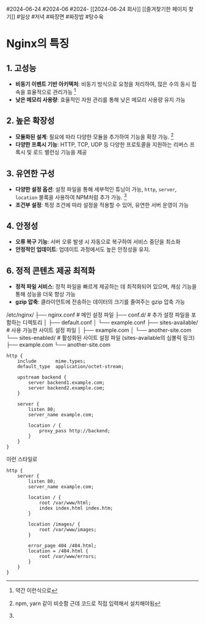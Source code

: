 #2024-06-24 #2024-06 #2024- [[2024-06-24 회사]] [[즐겨찾기한 페이지 찾기]]
#일상 #저녁 #짜장면 #짜장밥 #탕수육
# Nginx의 특징

## 1. 고성능 
- **비동기 이벤트 기반 아키텍처**: 비동기 방식으로 요청을 처리하여, 많은 수의 동시 접속을 효율적으로 관리가능 [^1]
- **낮은 메모리 사용량**: 효율적인 자원 관리를 통해 낮은 메모리 사용량 유지 가능
## 2. 높은 확장성
- **모듈화된 설계**: 필요에 따라 다양한 모듈을 추가하여 기능을 확장 가능. [^2]
-  **다양한 프록시 기능**: HTTP, TCP, UDP 등 다양한 프로토콜을 지원하는 리버스 프록시 및 로드 밸런싱 기능을 제공
## 3. 유연한 구성 
- **다양한 설정 옵션**: 설정 파일을 통해 세부적인 튜닝이 가능, `http`, `server`, `location` 블록을 사용하여 NPM처럼 추가 가능. [^3]
- **조건부 설정**: 특정 조건에 따라 설정을 적용할 수 있어, 유연한 서버 운영이 가능
## 4. 안정성 
- **오류 복구 기능**: 서버 오류 발생 시 자동으로 복구하여 서비스 중단을 최소화
- **안정적인 업데이트**: 업데이트 과정에서도 높은 안정성을 유지.
## 6. 정적 콘텐츠 제공 최적화 
- **정적 파일 서비스**: 정적 파일을 빠르게 제공하는 데 최적화되어 있으며, 캐싱 기능을 통해 성능을 더욱 향상 가능
-  **gzip 압축**: 클라이언트에 전송하는 데이터의 크기를 줄여주는 gzip 압축 가능

/etc/nginx/
├── nginx.conf         # 메인 설정 파일
├── conf.d/            # 추가 설정 파일을 포함하는 디렉토리
│   ├── default.conf
│   └── example.conf
├── sites-available/   # 사용 가능한 사이트 설정 파일
│   ├── example.com
│   └── another-site.com
└── sites-enabled/     # 활성화된 사이트 설정 파일 (sites-available의 심볼릭 링크)
    ├── example.com
    └── another-site.com 





[^1]: 약간
이런식으로
[^2]: npm, yarn 같이 비슷함 근데 코드로 직접 입력해서 설치해야됨
```nginx
http {
    include       mime.types;
    default_type  application/octet-stream;
    
    upstream backend {
        server backend1.example.com;
        server backend2.example.com;
    }

    server {
        listen 80;
        server_name example.com;

        location / {
            proxy_pass http://backend;
        }
    }
}

```
이런 스타일로
[^3]: 
```nginx
http {
    server {
        listen 80;
        server_name example.com;

        location / {
            root /var/www/html;
            index index.html index.htm;
        }

        location /images/ {
            root /var/www/images;
        }

        error_page 404 /404.html;
        location = /404.html {
            root /var/www/errors;
        }
    }
}

```
